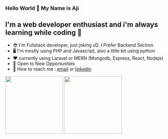 ### Hello World 👋 My Name is Aji
## I'm a web developer enthusiast and i'm always learning while coding 🙌

- :sunglasses: I'm Fullstack developer, just joking xD. I Prefer Backend Section
- :desktop_computer: I'm mostly using PHP and Javascript, also a little bit using python
- :hearts: currently using Laravel or MERN (Mongodb, Express, React, Nodejs)
- :star2: Open to New Opportunities
- :call_me_hand: How to reach me : [email](mailto:wahyuajisulaiman@gmail.com) or [linkedin](https://www.linkedin.com/in/welvim/)

<p float="left">
  <img align="center" src="https://github-readme-stats.vercel.app/api?username=claytten&theme=gruvbox&show_icons=true" height=180px width:50%/>
  <img align="center" src="https://github-readme-stats.vercel.app/api/top-langs/?username=claytten&hide=css,html&layout=compact&theme=gruvbox" height=180px width:50%/>
</p>
